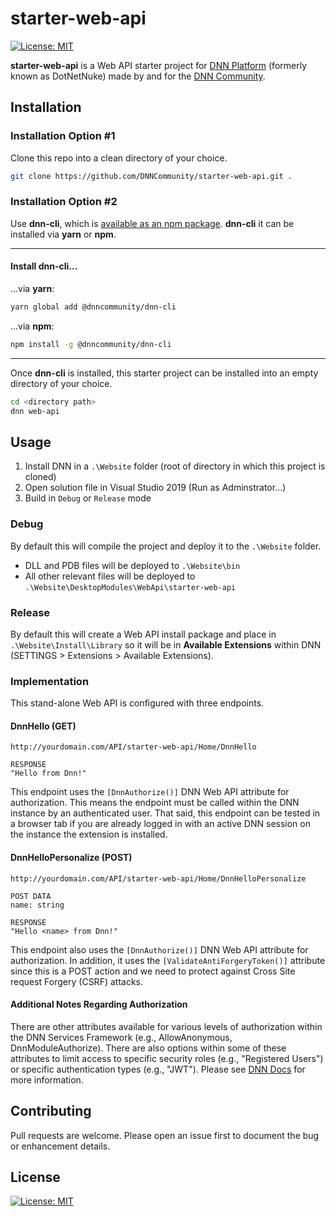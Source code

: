 ﻿# starter-web-api

[![License: MIT](https://img.shields.io/badge/LICENSE-MIT-informational.svg)](https://opensource.org/licenses/MIT)

**starter-web-api** is a Web API starter project for [DNN Platform](https://github.com/dnnsoftware/Dnn.Platform) (formerly known as DotNetNuke) made by and for the [DNN Community](https://dnncommunity.org).

## Installation

### Installation Option #1

Clone this repo into a clean directory of your choice.

```bash
git clone https://github.com/DNNCommunity/starter-web-api.git .
```

### Installation Option #2

Use **dnn-cli**, which is [available as an npm package](https://www.npmjs.com/package/@dnncommunity/dnn-cli).  **dnn-cli** it can be installed via **yarn** or **npm**.

---
#### Install dnn-cli...

...via **yarn**:

```bash
yarn global add @dnncommunity/dnn-cli
```

...via **npm**:

```bash
npm install -g @dnncommunity/dnn-cli
```
---

Once **dnn-cli** is installed, this starter project can be installed into an empty directory of your choice.

```bash
cd <directory path>
dnn web-api
```

## Usage

1. Install DNN in a `.\Website` folder (root of directory in which this project is cloned)
2. Open solution file in Visual Studio 2019 (Run as Adminstrator...)
3. Build in `Debug` or `Release` mode

### Debug

By default this will compile the project and deploy it to the `.\Website` folder.  
- DLL and PDB files will be deployed to `.\Website\bin`
- All other relevant files will be deployed to `.\Website\DesktopModules\WebApi\starter-web-api`

### Release

By default this will create a Web API install package and place in `.\Website\Install\Library` so it will be in **Available Extensions** within DNN (SETTINGS > Extensions > Available Extensions).

### Implementation

This stand-alone Web API is configured with three endpoints.

#### DnnHello (GET)

```
http://yourdomain.com/API/starter-web-api/Home/DnnHello

RESPONSE
"Hello from Dnn!"
```

This endpoint uses the `[DnnAuthorize()]` DNN Web API attribute for authorization.  This means the endpoint must be called within 
the DNN instance by an authenticated user.  That said, this endpoint can be tested in a browser tab if you are already logged in 
with an active DNN session on the instance the extension is installed.

#### DnnHelloPersonalize (POST)

```
http://yourdomain.com/API/starter-web-api/Home/DnnHelloPersonalize

POST DATA
name: string

RESPONSE
"Hello <name> from Dnn!"
```

This endpoint also uses the `[DnnAuthorize()]` DNN Web API attribute for authorization.
In addition, it uses the `[ValidateAntiForgeryToken()]` attribute since this is a POST 
action and we need to protect against Cross Site request Forgery (CSRF) attacks.  

#### Additional Notes Regarding Authorization
There are other attributes available for various levels of authorization within the DNN Services Framework (e.g., AllowAnonymous, 
DnnModuleAuthorize).  There are also options within some of these attributes to limit access to specific security roles (e.g., "Registered Users")
or specific authentication types (e.g., "JWT").  Please see [DNN Docs](https://dnndocs.com) for more information.

## Contributing
Pull requests are welcome. Please open an issue first to document the bug or enhancement details.

## License
[![License: MIT](https://img.shields.io/badge/LICENSE-MIT-informational.svg)](https://opensource.org/licenses/MIT)